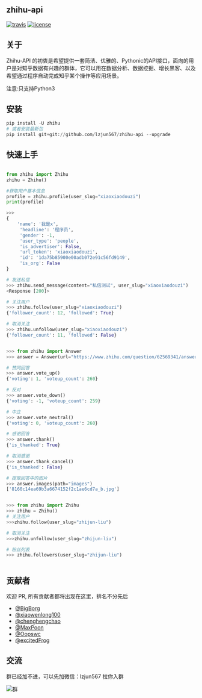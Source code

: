 
## zhihu-api

[![travis](https://travis-ci.org/KellyHwong/zhihu-api.svg?branch=master)](https://travis-ci.org/KellyHwong/zhihu-api)
[![license](https://img.shields.io/github/license/kellyhwong/zhihu-api.svg)](https://github.com/KellyHwong/zhihu-api/blob/master/LICENSE)

## 关于

Zhihu-API 的初衷是希望提供一套简洁、优雅的、Pythonic的API接口，面向的用户是对知乎数据有兴趣的群体，它可以用在数据分析、数据挖掘、增长黑客、以及希望通过程序自动完成知乎某个操作等应用场景。

注意:只支持Python3

## 安装

```python
pip install -U zhihu
# 或者安装最新包
pip install git+git://github.com/lzjun567/zhihu-api --upgrade
```

## 快速上手


```python

from zhihu import Zhihu
zhihu = Zhihu()

#获取用户基本信息
profile = zhihu.profile(user_slug="xiaoxiaodouzi")
print(profile)

>>>
{
    'name': '我是x',
     'headline': '程序员',
     'gender': -1,
     'user_type': 'people',
     'is_advertiser': False,
     'url_token': 'xiaoxiaodouzi',
     'id': '1da75b85900e00adb072e91c56fd9149',
     'is_org': False
}

# 发送私信
>>> zhihu.send_message(content="私信测试", user_slug="xiaoxiaodouzi")
<Response [200]>

# 关注用户
>>> zhihu.follow(user_slug="xiaoxiaodouzi")
{'follower_count': 12, 'followed': True}

# 取消关注
>>> zhihu.unfollow(user_slug="xiaoxiaodouzi")
{'follower_count': 11, 'followed': False}


>>> from zhihu import Answer
>>> answer = Answer(url="https://www.zhihu.com/question/62569341/answer/205327777")

# 赞同回答
>>> answer.vote_up()
{'voting': 1, 'voteup_count': 260}

# 反对
>>> answer.vote_down()
{'voting': -1, 'voteup_count': 259}

# 中立
>>> answer.vote_neutral()
{'voting': 0, 'voteup_count': 260}

# 感谢回答
>>> answer.thank()
{'is_thanked': True}

# 取消感谢
>>> answer.thank_cancel()
{'is_thanked': False}

# 提取回答中的图片
>>> answer.images(path="images")
['8160c14ea69b3a6674152f2c1ae6cd7a_b.jpg']


>>> from zhihu import Zhihu
>>> zhihu = Zhihu()
# 关注用户
>>>zhihu.follow(user_slug="zhijun-liu")

# 取消关注
>>>zhihu.unfollow(user_slug="zhijun-liu")

# 粉丝列表
>>> zhihu.followers(user_slug="zhijun-liu")



```


## 贡献者
欢迎 PR, 所有贡献者都将出现在这里，排名不分先后

* [@BigBorg](https://github.com/BigBorg)
* [@xiaowenlong100](https://github.com/xiaowenlong100)
* [@chenghengchao](https://github.com/chenghengchao)
* [@MaxPoon](https://github.com/MaxPoon)
* [@Oopswc](https://github.com/Oopswc)
* [@excitedFrog](https://github.com/excitedFrog)

## 交流
群已经加不进，可以先加微信：lzjun567 拉你入群

![群](https://dn-mhke0kuv.qbox.me/30f70119cd4a840560d4.jpeg)

